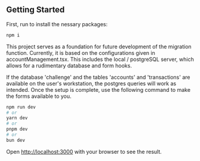 ## Getting Started

First, run to install the nessary packages:
```bash
npm i 
```

This project serves as a foundation for future development of the migration function. 
Currently, it is based on the configurations given in accountManagement.tsx. 
This includes the local / postgreSQL server, which allows for a rudimentary database and form hooks. 

If the database 'challenge' and the tables 'accounts' and 'transactions' are available on the user's workstation, the postgres queries will work as intended. Once the setup is complete, use the following command to make the forms available to you.

```bash
npm run dev
# or
yarn dev
# or
pnpm dev
# or
bun dev
```

Open [http://localhost:3000](http://localhost:3000) with your browser to see the result.
